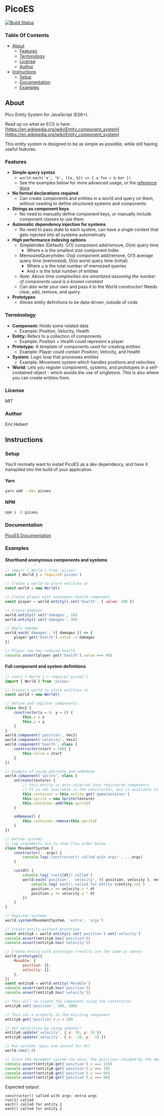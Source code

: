 # PicoES

[![Build Status](https://travis-ci.org/ayebear/picoes.svg?branch=master)](https://travis-ci.org/ayebear/picoes)

### Table Of Contents

-   [About](#about)
    -   [Features](#features)
    -   [Terminology](#terminology)
    -   [License](#license)
    -   [Author](#author)
-   [Instructions](#instructions)
    -   [Setup](#setup)
    -   [Documentation](#documentation)
    -   [Examples](#examples)

## About

Pico Entity System for JavaScript (ES6+).

Read up on what an ECS is here: [https://en.wikipedia.org/wiki/Entity_component_system](https://en.wikipedia.org/wiki/Entity_component_system)

This entity system is designed to be as simple as possible, while still having useful features.

### Features

-   **Simple query syntax**
    -   `world.each('a', 'b', ({a, b}) => { a.foo = b.bar })`
	-   See the examples below for more advanced usage, or the [reference docs](https://ayebear.com/picoes/class/src/world.js~World.html#instance-method-each)
-   **No formal declarations required**
    -   Can create components and entities in a world and query on them, without needing to define structured systems and components
-   **Strings as component keys**
    -   No need to manually define component keys, or manually include component classes to use them
-   **Automatic dependency injection for systems**
    -   No need to pass state to each system, can have a single context that gets injected into all systems automatically
-   **High performance indexing options**
    -   SimpleIndex (Default): O(1) component add/remove, O(m) query time
        -   Where `m` is the smallest size component index
    -   MemoizedQueryIndex: O(q) component add/remove, O(1) average query time (memoized), O(n) worst query time (initial)
        -   Where `q` is the total number of memoized queries
        -   And `n` is the total number of entities
    -   _Note: Above time complexities are amortized assuming the number of components used is a known constant_
    -   Can also write your own and pass it to the World constructor! Needs clear, add, remove, and query.
-   **Prototypes**
    -   Allows entity definitions to be data-driven, outside of code

### Terminology

-   **Component:** Holds some related data
    -   Example: Position, Velocity, Health
-   **Entity:** Refers to a collection of components
    -   Example: Position + Health could represent a player
-   **Prototype:** A template of components used for creating entities
    -   Example: Player could contain Position, Velocity, and Health
-   **System:** Logic loop that processes entities
    -   Example: Movement system which handles positions and velocities
-   **World:** Lets you register components, systems, and prototypes in a self-contained object - which avoids the use of singletons. This is also where you can create entities from.

### License

MIT

### Author

Eric Hebert

## Instructions

### Setup

You'll normally want to install PicoES as a dev dependency, and have it transpiled into the build of your application.

#### Yarn

```bash
yarn add --dev picoes
```

#### NPM

```bash
npm i -D picoes
```

### Documentation

[PicoES Documentation](https://ayebear.com/picoes)

### Examples

#### Shorthand anonymous components and systems

```javascript
// import { World } from 'picoes'
const { World } = require('picoes')

// Create a world to store entities in
const world = new World()

// Create player with anonymous health component
const player = world.entity().set('health', { value: 100 })

// Create enemies
world.entity().set('damages', 10)
world.entity().set('damages', 30)

// Apply damage
world.each('damages', ({ damages }) => {
	player.get('health').value -= damages
})

// Player now has reduced health
console.assert(player.get('health').value === 60)
```

#### Full component and system definitions

```javascript
// const { World } = require('picoes')
import { World } from 'picoes'

// Create a world to store entities in
const world = new World()

// Define and register components
class Vec2 {
	constructor(x = 0, y = 0) {
		this.x = x
		this.y = y
	}
}
world.component('position', Vec2)
world.component('velocity', Vec2)
world.component('health', class {
	constructor(start = 100) {
		this.value = start
	}
})

// Example of using onCreate and onRemove
world.component('sprite', class {
	onCreate(texture) {
		// this.entity is auto-injected into registered components
		// It is not available in the constructor, but is available in onCreate
		this.container = this.entity.get('gameContainer')
		this.sprite = new Sprite(texture)
		this.container.add(this.sprite)
	}

	onRemove() {
		this.container.remove(this.sprite)
	}
})

// Define systems
// Log statements are to show flow order below
class MovementSystem {
	constructor(...args) {
		console.log('constructor() called with args:', ...args)
	}

	run(dt) {
		console.log(`run(${dt}) called`)
		world.each('position', 'velocity', ({ position, velocity }, entity) => {
			console.log(`each() called for entity ${entity.id}`)
			position.x += velocity.x * dt
			position.y += velocity.y * dt
		})
	}
}

// Register systems
world.system(MovementSystem, 'extra', 'args')

// Create entity without prototype
const entityA = world.entity().set('position').set('velocity')
console.assert(entityA.has('position'))
console.assert(entityA.has('velocity'))

// Create entity with prototype (results are the same as above)
world.prototype({
	Movable: {
		position: {},
		velocity: {},
	},
})
const entityB = world.entity('Movable')
console.assert(entityB.has('position'))
console.assert(entityB.has('velocity'))

// This will re-create the component using the constructor
entityB.set('position', 100, 100)

// This set a property in the existing component
entityA.get('position').x = 100

// Set velocities by using update()
entityA.update('velocity', { x: 10, y: 10 })
entityB.update('velocity', { x: -10, y: -10 })

// Run systems (pass one second for dt)
world.run(1.0)

// Since the movement system ran once, the positions changed by the amount of their velocity
console.assert(entityA.get('position').x === 110)
console.assert(entityA.get('position').y === 10)
console.assert(entityB.get('position').x === 90)
console.assert(entityB.get('position').y === 90)
```

Expected output:

```
constructor() called with args: extra args
run(1) called
each() called for entity 1
each() called for entity 2
```
